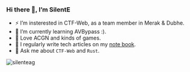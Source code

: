 ### Hi there 👋, I’m SilentE

- ⚡ I’m insterested in CTF-Web, as a team member in Merak & Dubhe.
- 🌱 I’m currently learning AVBypass :).
- 🎀 Love ACGN and kinds of games.
- 📝 I regularly write tech articles on my [note book](https://note.silente.dev).
- 💬 Ask me about `CTF-Web` and `Rust`.


<img align="center" src="https://github-readme-stats.vercel.app/api/top-langs?username=silenteag&show_icons=true&locale=en&layout=compact" alt="silenteag" />
